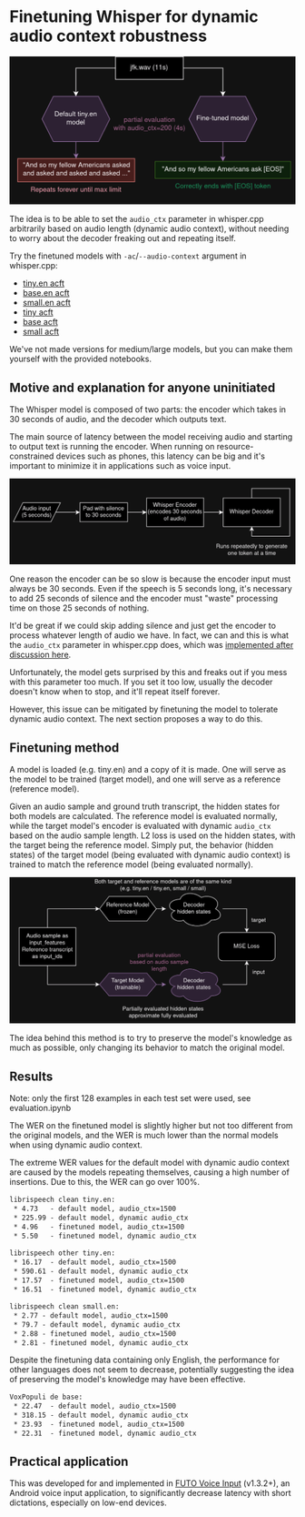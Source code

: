 # Finetuning Whisper for dynamic audio context robustness

![Result of process](result.png)

The idea is to be able to set the `audio_ctx` parameter in whisper.cpp arbitrarily based on audio length (dynamic audio context), without needing to worry about the decoder freaking out and repeating itself.

Try the finetuned models with `-ac`/`--audio-context` argument in whisper.cpp:
* [tiny.en acft](https://voiceinput.futo.org/VoiceInput/tiny_en_acft_q8_0.bin)
* [base.en acft](https://voiceinput.futo.org/VoiceInput/base_en_acft_q8_0.bin)
* [small.en acft](https://voiceinput.futo.org/VoiceInput/small_en_acft_q8_0.bin)
* [tiny acft](https://voiceinput.futo.org/VoiceInput/tiny_acft_q8_0.bin)
* [base acft](https://voiceinput.futo.org/VoiceInput/base_acft_q8_0.bin)
* [small acft](https://voiceinput.futo.org/VoiceInput/small_acft_q8_0.bin)

We've not made versions for medium/large models, but you can make them yourself with the provided notebooks.

## Motive and explanation for anyone uninitiated

The Whisper model is composed of two parts: the encoder which takes in 30 seconds of audio, and the decoder which outputs text.

The main source of latency between the model receiving audio and starting to output text is running the encoder. When running on resource-constrained devices such as phones, this latency can be big and it's important to minimize it in applications such as voice input.

![Diagram of whisper transcription process](problem.png)

One reason the encoder can be so slow is because the encoder input must always be 30 seconds. Even if the speech is 5 seconds long, it's necessary to add 25 seconds of silence and the encoder must "waste" processing time on those 25 seconds of nothing.

It'd be great if we could skip adding silence and just get the encoder to process whatever length of audio we have. In fact, we can and this is what the `audio_ctx` parameter in whisper.cpp does, which was [implemented after discussion here](https://github.com/ggerganov/whisper.cpp/issues/137).

Unfortunately, the model gets surprised by this and freaks out if you mess with this parameter too much. If you set it too low, usually the decoder doesn't know when to stop, and it'll repeat itself forever.

However, this issue can be mitigated by finetuning the model to tolerate dynamic audio context. The next section proposes a way to do this.

## Finetuning method

A model is loaded (e.g. tiny.en) and a copy of it is made. One will serve as the model to be trained (target model), and one will serve as a reference (reference model).

Given an audio sample and ground truth transcript, the hidden states for both models are calculated. The reference model is evaluated normally, while the target model's encoder is evaluated with dynamic `audio_ctx` based on the audio sample length. L2 loss is used on the hidden states, with the target being the reference model. Simply put, the behavior (hidden states) of the target model (being evaluated with dynamic audio context) is trained to match the reference model (being evaluated normally).

![Diagram of training method](finetuning.png)

The idea behind this method is to try to preserve the model's knowledge as much as possible, only changing its behavior to match the original model.

## Results

Note: only the first 128 examples in each test set were used, see evaluation.ipynb

The WER on the finetuned model is slightly higher but not too different from the original models, and the WER is much lower than the normal models when using dynamic audio context.

The extreme WER values for the default model with dynamic audio context are caused by the models repeating themselves, causing a high number of insertions. Due to this, the WER can go over 100%.

```
librispeech clean tiny.en:
 * 4.73   - default model, audio_ctx=1500
 * 225.99 - default model, dynamic audio_ctx
 * 4.96   - finetuned model, audio_ctx=1500
 * 5.50   - finetuned model, dynamic audio_ctx
```

```
librispeech other tiny.en:
 * 16.17  - default model, audio_ctx=1500
 * 590.61 - default model, dynamic audio_ctx
 * 17.57  - finetuned model, audio_ctx=1500
 * 16.51  - finetuned model, dynamic audio_ctx
```

```
librispeech clean small.en:
 * 2.77 - default model, audio_ctx=1500
 * 79.7 - default model, dynamic audio_ctx
 * 2.88 - finetuned model, audio_ctx=1500
 * 2.81 - finetuned model, dynamic audio_ctx
```

Despite the finetuning data containing only English, the performance for other languages does not seem to decrease, potentially suggesting the idea of preserving the model's knowledge may have been effective.

```
VoxPopuli de base:
 * 22.47  - default model, audio_ctx=1500
 * 318.15 - default model, dynamic audio_ctx
 * 23.93  - finetuned model, audio_ctx=1500
 * 22.31  - finetuned model, dynamic audio_ctx
```

## Practical application

This was developed for and implemented in [FUTO Voice Input](https://voiceinput.futo.org) (v1.3.2+), an Android voice input application, to significantly decrease latency with short dictations, especially on low-end devices.
